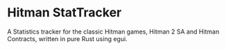 # Hitman StatTracker
A Statistics tracker for the classic Hitman games, Hitman 2 SA and Hitman Contracts, written in pure Rust using egui.
